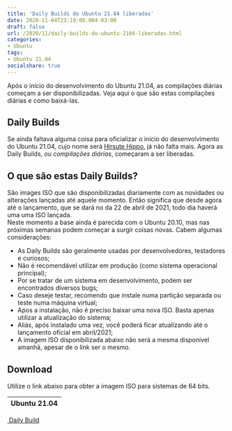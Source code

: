 ```yaml
---
title: 'Daily Builds do Ubuntu 21.04 liberadas'
date: 2020-11-04T23:19:00.004-03:00
draft: false
url: /2020/11/daily-builds-do-ubuntu-2104-liberadas.html
categories:
- Ubuntu
tags: 
- Ubuntu 21.04
socialshare: true
---
```


Após o início do desenvolvimento do Ubuntu 21.04, as compilações diárias começam a ser disponibilizadas. Veja aqui o que são estas compilações diárias e como baixá-las.

<!--more-->


## Daily Builds

  
Se ainda faltava alguma coisa para oficializar o início do desenvolvimento do Ubuntu 21.04, cujo nome será [Hirsute Hippo](https://info.wsouza.com.br/2020/10/ubuntu2104-nome-revelado-e-desenvolvimento-iniciado.html), já não falta mais. Agora as Daily Builds, _ou compilações diárias_, começaram a ser liberadas.  
  

## O que são estas Daily Builds?

  
São images ISO que são disponibilizadas diariamente com as novidades ou alterações lançadas até aquele momento. Então significa que desde agora até o lançamento, que se dará no da 22 de abril de 2021, todo dia haverá uma uma ISO lançada.  
Neste momento a base ainda é parecida com o Ubuntu 20.10, mas nas próximas semanas podem começar a surgir coisas novas. Cabem algumas considerações:

*   As Daily Builds são geralmente usadas por desenvolvedores, testadores e curiosos;
*   Não é recomendável utilizar em produção (como sistema operacional principal);
*   Por se tratar de um sistema em desenvolvimento, podem ser encontrados diversos bugs;
*   Caso deseje testar, recomendo que instale numa partição separada ou teste numa máquina virtual;
*   Aṕos a instalação, não é preciso baixar uma nova ISO. Basta apenas utilizar a atualização do sistema;
*   Aliás, após instalado uma vez, você poderá ficar atualizando até o lançamento oficial em abril/2021;
*   A imagem ISO disponibilizada abaixo não será a mesma disponível amanhã, apesar de o link ser o mesmo.

  

## Download

  
Utilize o link abaixo para obter a imagem ISO para sistemas de 64 bits.  
  
Ubuntu 21.04 |
:------: |
[ Daily Build](http://cdimage.ubuntu.com/daily-live/pending/hirsute-desktop-amd64.iso)


